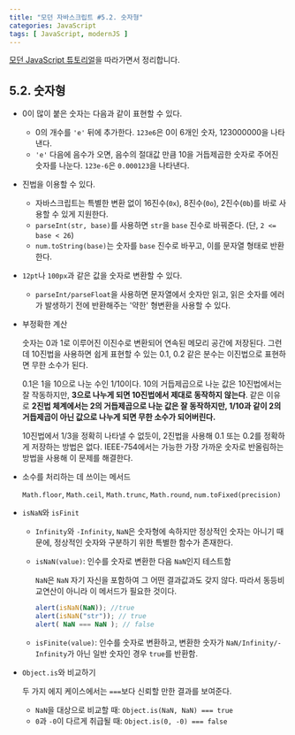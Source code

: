 ```yaml
---
title: "모던 자바스크립트 #5.2. 숫자형"
categories: JavaScript
tags: [ JavaScript, modernJS ]
---
```


[모던 JavaScript 튜토리얼](https://ko.javascript.info/)을 따라가면서 정리합니다.

## 5.2. 숫자형

- 0이 많이 붙은 숫자는 다음과 같이 표현할 수 있다.

  - 0의 개수를 `'e'` 뒤에 추가한다. `123e6`은 0이 6개인 숫자, 123000000을 나타낸다.
  - `'e'` 다음에 음수가 오면, 음수의 절대값 만큼 10을 거듭제곱한 숫자로 주어진 숫자를 나눈다. `123e-6`은 `0.000123`을 나타낸다. 

- 진법을 이용할 수 있다.

  - 자바스크립트는 특별한 변환 없이 16진수(`0x`), 8진수(`0o`), 2진수(`0b`)를 바로 사용할 수 있게 지원한다.
  - `parseInt(str, base)`를 사용하면 `str`을 `base` 진수로 바꿔준다. (단, `2 <= base < 26`)
  - `num.toString(base)`는 숫자를 `base` 진수로 바꾸고, 이를 문자열 형태로 반환한다.

- `12pt`나 `100px`과 같은 값을 숫자로 변환할 수 있다.

  - `parseInt/parseFloat`을 사용하면 문자열에서 숫자만 읽고, 읽은 숫자를 에러가 발생하기 전에 반환해주는 '약한' 형변환을 사용할 수 있다.

- 부정확한 계산

  숫자는 0과 1로 이루어진 이진수로 변환되어 연속된 메모리 공간에 저장된다. 그런데 10진법을 사용하면 쉽게 표현할 수 있는 0.1, 0.2 같은 분수는 이진법으로 표현하면 무한 소수가 된다.

  0.1은 1을 10으로 나눈 수인 1/10이다. 10의 거듭제곱으로 나눈 값은 10진법에서는 잘 작동하지만, **3으로 나누게 되면 10진법에서 제대로 동작하지 않는다**. 같은 이유로 **2진법 체계에서는 2의 거듭제곱으로 나눈 값은 잘 동작하지만, 1/10과 같이 2의 거듭제곱이 아닌 값으로 나누게 되면 무한 소수가 되어버린다.**

  10진법에서 1/3을 정확히 나타낼 수 없듯이, 2진법을 사용해 0.1 또는 0.2를 정확하게 저장하는 방법은 없다. IEEE-754에서는 가능한 가장 가까운 숫자로 반올림하는 방법을 사용해 이 문제를 해결한다. 

- 소수를 처리하는 데 쓰이는 메서드

  `Math.floor`, `Math.ceil`, `Math.trunc`, `Math.round`, `num.toFixed(precision)`

- `isNaN`와 `isFinit`

  -  `Infinity`와 `-Infinity`, `NaN`은 숫자형에 속하지만 정상적인 숫자는 아니기 때문에, 정상적인 숫자와 구분하기 위한 특별한 함수가 존재한다.

  - `isNaN(value)`: 인수를 숫자로 변환한 다음 `NaN`인지 테스트함

    `NaN`은 `NaN` 자기 자신을 포함하여 그 어떤 결과값과도 갖지 않다. 따라서 동등비교연산이 아니라 이 메서드가 필요한 것이다.

    ```js
    alert(isNaN(NaN)); //true
    alert(isNaN("str")); // true
    alert( NaN === NaN ); // false
    ```

  - `isFinite(value)`: 인수를 숫자로 변환하고, 변환한 숫자가 `NaN/Infinity/-Infinity`가 아닌 일반 숫자인 경우 `true`를 반환함.

- `Object.is`와 비교하기

  두 가지 에지 케이스에서는 `===`보다 신뢰할 만한 결과를 보여준다.

  - `NaN`을 대상으로 비교할 때: `Object.is(NaN, NaN) === true`
  - `0`과 `-0`이 다르게 취급될 때: `Object.is(0, -0) === false`